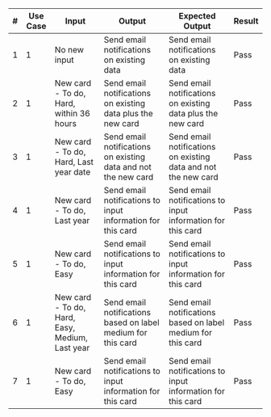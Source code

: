 
| #  | Use Case | Input  | Output | Expected Output  | Result |
| ------------- | ------------- | ------------- | ------------- | ------------- | ------------- |
| 1 | 1 |No new input | Send email notifications on existing data  |Send email notifications on existing data | Pass  |
| 2 | 1 |New card - To do, Hard, within 36 hours | Send email notifications on existing data plus the new card |Send email notifications on existing data plus the new card | Pass  |
| 3 | 1 |New card - To do, Hard, Last year date | Send email notifications on existing data and not the new card |Send email notifications on existing data and not the new card| Pass  |
| 4 | 1 |New card - To do, Last year  | Send email notifications to input information for this card  |Send email notifications  to input information for this card | Pass  |
| 5 | 1 |New card - To do, Easy  | Send email notifications to input information for this card  |Send email notifications  to input information for this card | Pass  |
| 6 | 1 |New card - To do, Hard, Easy, Medium, Last year  | Send email notifications based on label medium  for this card |Send email notifications  based on label medium for this card | Pass  |
| 7 | 1 |New card - To do, Easy  | Send email notifications to input information for this card  |Send email notifications  to input information for this card | Pass  |


































































